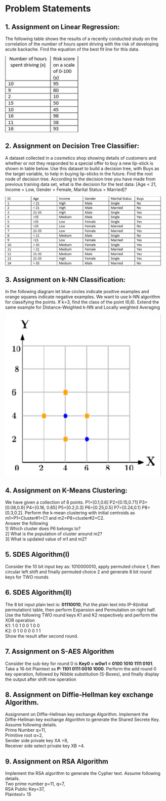 # Problem Statements

## 1. Assignment on Linear Regression:

The following table shows the results of a recently conducted study on the
correlation of the number of hours spent driving with the risk of developing acute
backache. Find the equation of the best fit line for this data.

<img src="./img/1.png">

## 2. Assignment on Decision Tree Classifier:

A dataset collected in a cosmetics shop showing details of customers and whether or
not they responded to a special offer to buy a new lip-stick is shown in table below.
Use this dataset to build a decision tree, with Buys as the target variable, to help in
buying lip-sticks in the future. Find the root node of decision tree. According to the
decision tree you have made from previous training data set, what is the decision for
the test data: [Age < 21, Income = Low, Gender = Female, Marital Status =
Married]?

<img src="./img/2.png">

## 3. Assignment on k-NN Classification:

In the following diagram let blue circles indicate positive examples and orange
squares indicate negative examples. We want to use k-NN algorithm for classifying
the points. If k=3, find the class of the point (6,6). Extend the same example for
Distance-Weighted k-NN and Locally weighted Averaging

<img src="./img/3.png">

## 4. Assignment on K-Means Clustering:

We have given a collection of 8 points. P1=[0.1,0.6] P2=[0.15,0.71] P3=[0.08,0.9]
P4=[0.16, 0.85] P5=[0.2,0.3] P6=[0.25,0.5] P7=[0.24,0.1] P8=[0.3,0.2]. Perform the
k-mean clustering with initial centroids as m1=P1=Cluster#1=C1 and
m2=P8=cluster#2=C2.<br>
Answer the following<br>
1] Which cluster does P6 belongs to?<br>
2] What is the population of cluster around m2?<br>
3] What is updated value of m1 and m2?

## 5. SDES Algorithm(I)

Consider the 10 bit input key as: 1010000010, apply permuted choice 1, then circular
left shift and finally permuted choice 2 and generate 8 bit round keys for TWO
rounds

## 6. SDES Algorithm(II)

The 8 bit input plain text is: **01110010**, Put the plain text into IP-8(initial
permutation) table, then perform Expansion and Permutation on right half. Use the
following TWO round keys K1 and K2 respectively and perform the XOR operation<br>
K1: 1 0 1 0 0 1 0 0<br>
K2: 0 1 0 0 0 0 1 1<br>
Show the result after second round.

## 7. Assignment on S-AES Algorithm

Consider the sub-key for round 0 is **Key0 = w0w1 = 0100 1010 1111 0101**. Take a 16-bit Plaintext as **P: 1101 0111 0010 1000**. Perform the add round 0 key operation, followed by Nibble substitution (S-Boxes), and finally display the output after shift row operation

## 8. Assignment on Diffie-Hellman key exchange Algorithm.

Assignment on Diffie-Hellman key exchange Algorithm. Implement the Diffie-Hellman key exchange Algorithm to generate the Shared Secrete Key.<br>
Assume following details.<br>
Prime Number q=11, <br>
Primitive root  &alpha;=2,<br>
Sender side private key XA =8,<br>
Receiver side select private key XB =4.

## 9. Assignment on RSA Algorithm

Implement the RSA algorithm to generate the Cypher text.
Assume following details.<br>
Two prime number p=11, q=7,<br>
RSA Public Key=37,<br>
Plaintext= 15
